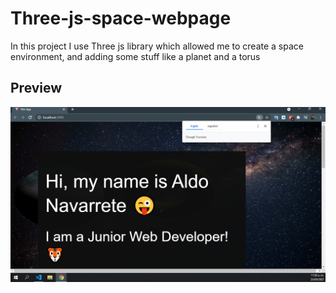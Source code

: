 # Three-js-space-webpage
In this project I use Three js library which allowed me to create a space environment, and adding some stuff like a planet and a torus
<h2>Preview</h2>
<img src = "/img/capture.PNG" alt= "Capture">
